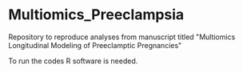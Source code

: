 # Multiomics_Preeclampsia

Repository to reproduce analyses from manuscript titled "Multiomics Longitudinal Modeling of Preeclamptic Pregnancies"

To run the codes R software is needed.
